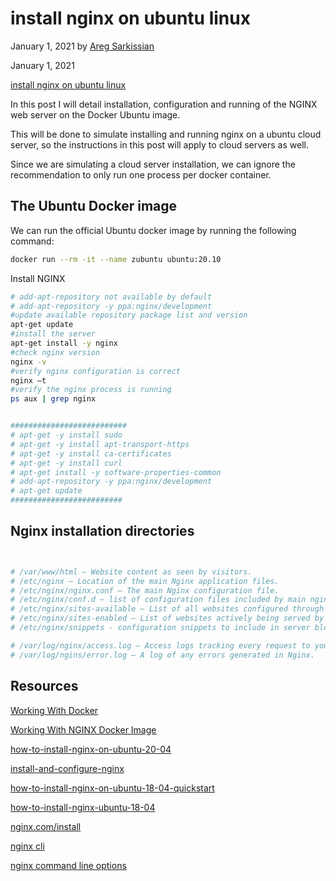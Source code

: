# install nginx on ubuntu linux

January 1, 2021 by [Areg Sarkissian](https://aregsar.com/about)

January 1, 2021

[install nginx on ubuntu linux](https://aregsar.com/blog/2021/install-nginx-on-ubuntu-linux)

In this post I will detail installation, configuration and running of the NGINX web server on the Docker Ubuntu image.

This will be done to simulate installing and running nginx on a ubuntu cloud server, so the instructions in this post will apply to cloud servers as well.

Since we are simulating a cloud server installation, we can ignore the recommendation to only run one process per docker container.

## The Ubuntu Docker image

We can run the official Ubuntu docker image by running the following command:

```bash
docker run --rm -it --name zubuntu ubuntu:20.10
```

Install NGINX

```bash
# add-apt-repository not available by default
# add-apt-repository -y ppa:nginx/development
#update available repository package list and version
apt-get update
#install the server
apt-get install -y nginx
#check nginx version
nginx -v
#verify nginx configuration is correct
nginx –t
#verify the nginx process is running
ps aux | grep nginx


##########################
# apt-get -y install sudo
# apt-get -y install apt-transport-https
# apt-get -y install ca-certificates
# apt-get -y install curl
# apt-get install -y software-properties-common
# add-apt-repository -y ppa:nginx/development
# apt-get update
#########################
```

## Nginx installation directories

```bash


# /var/www/html – Website content as seen by visitors.
# /etc/nginx – Location of the main Nginx application files.
# /etc/nginx/nginx.conf – The main Nginx configuration file.
# /etc/nginx/conf.d – list of configuration files included by main nginx.conf.
# /etc/nginx/sites-available – List of all websites configured through Nginx.
# /etc/nginx/sites-enabled – List of websites actively being served by Nginx.
# /etc/nginx/snippets - configuration snippets to include in server blocks

# /var/log/nginx/access.log – Access logs tracking every request to your server.
# /var/log/ngins/error.log – A log of any errors generated in Nginx.

```

## Resources

[Working With Docker](https://aregsar.com/blog/2020/working-with-docker)

[Working With NGINX Docker Image](https://aregsar.com/blog/2021/working-with-nginx-docker-image)

[how-to-install-nginx-on-ubuntu-20-04](https://phoenixnap.com/kb/how-to-install-nginx-on-ubuntu-20-04)

[install-and-configure-nginx](https://ubuntu.com/tutorials/install-and-configure-nginx)

[how-to-install-nginx-on-ubuntu-18-04-quickstart](https://www.digitalocean.com/community/tutorials/how-to-install-nginx-on-ubuntu-18-04-quickstart)

[how-to-install-nginx-ubuntu-18-04](https://www.linode.com/docs/guides/how-to-install-nginx-ubuntu-18-04)

[nginx.com/install](https://www.nginx.com/resources/wiki/start/topics/tutorials/install)

[nginx cli](https://www.nginx.com/resources/wiki/start/topics/tutorials/commandline)

[nginx command line options](http://nginx.org/en/docs/switches.html)
